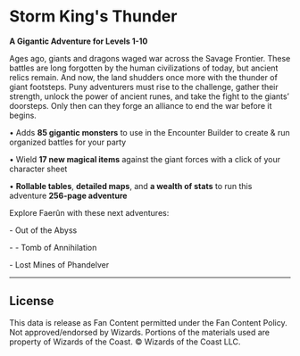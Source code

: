 # Storm King's Thunder

**A Gigantic Adventure for Levels 1-10**

Ages ago, giants and dragons waged war across the Savage Frontier. These battles are long forgotten by the human civilizations of today, but ancient relics remain. And now, the land shudders once more with the thunder of giant footsteps. Puny adventurers must rise to the challenge, gather their strength, unlock the power of ancient runes, and take the fight to the giants’ doorsteps. Only then can they forge an alliance to end the war before it begins.

• Adds **85 gigantic monsters** to use in the Encounter Builder to create & run organized battles for your party<br>

• Wield **17 new magical items** against the giant forces with a click of your character sheet<br>

• **Rollable tables**, **detailed maps**, and **a wealth of stats** to run this adventure **256-page adventure**

Explore Faerûn with these next adventures:<br>

\- Out of the Abyss<br>

\- \- Tomb of Annihilation<br>

\- Lost Mines of Phandelver

---

## License

This data is release as Fan Content permitted under the Fan Content Policy. Not approved/endorsed by Wizards. Portions of the materials used are property of Wizards of the Coast. © Wizards of the Coast LLC.
